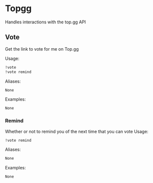 # Topgg

Handles interactions with the top.gg API

## Vote

Get the link to vote for me on Top.gg

Usage:

```md
!vote 
!vote remind 
```

Aliases:

```md
None
```

Examples:

```md
None
```

### Remind
Whether or not to remind you of the next time that you can vote
Usage:

```md
!vote remind 
```

Aliases:

```md
None
```

Examples:

```md
None
```

